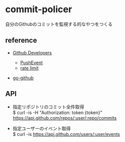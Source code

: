 # commit-policer

自分のGithubのコミットを監視する的なやつをつくる

## reference

* [Github Developers](https://developer.github.com/v3/)
    * [PushEvent](https://developer.github.com/v3/activity/events/types/#pushevent)
    * [rate limit](https://developer.github.com/v3/#rate-limiting)

* [go-github](https://github.com/google/go-github)


## API

* 指定リポジトリのコミット全件取得  
$ curl -is -H "Authorization: token {token}" https://api.github.com/repos/:user/:repo/commits

* 指定ユーザーのイベント取得    
$ curl -is https://api.github.com/users/:user/events
